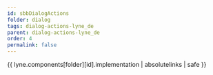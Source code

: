 ```yaml
---
id: sbbDialogActions
folder: dialog
tags: dialog-actions-lyne_de
parent: dialog-actions-lyne_de
order: 4
permalink: false  
---
```

{{ lyne.components[folder][id].implementation | absolutelinks | safe }}


